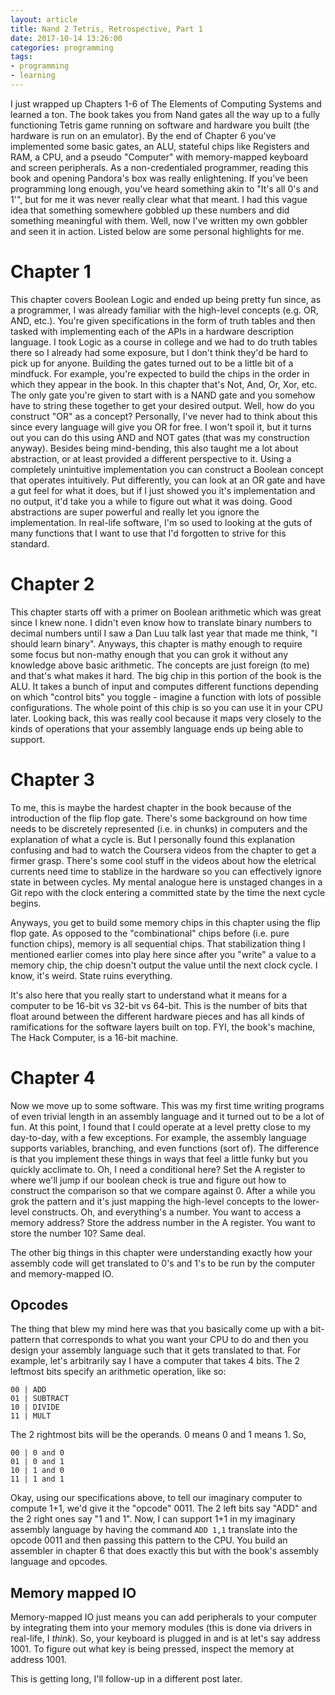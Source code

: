 ```yaml
---
layout: article
title: Nand 2 Tetris, Retrospective, Part 1
date: 2017-10-14 13:26:00
categories: programming
tags:
- programming
- learning
---
```


I just wrapped up Chapters 1-6 of The Elements of Computing Systems and learned a ton. The book takes you from Nand gates all the way up to a fully functioning Tetris game running on software and hardware you built (the hardware is run on an emulator). By the end of Chapter 6 you've implemented some basic gates, an ALU, stateful chips like Registers and RAM, a CPU, and a pseudo "Computer" with memory-mapped keyboard and screen peripherals. As a non-credentialed programmer, reading this book and opening Pandora's box was really enlightening. If you've been programming long enough, you've heard something akin to "It's all 0's and 1'", but for me it was never really clear what that meant. I had this vague idea that something somewhere gobbled up these numbers and did something meaningful with them. Well, now I've written my own gobbler and seen it in action. Listed below are some personal highlights for me.

# Chapter 1
This chapter covers Boolean Logic and ended up being pretty fun since, as a programmer, I was already familiar with the high-level concepts (e.g. OR, AND, etc.). You're given specifications in the form of truth tables and then tasked with implementing each of the APIs in a hardware description language. I took Logic as a course in college and we had to do truth tables there so I already had some exposure, but I don't think they'd be hard to pick up for anyone. Building the gates turned out to be a little bit of a mindfuck. For example, you're expected to build the chips in the order in which they appear in the book. In this chapter that's Not, And, Or, Xor, etc. The only gate you're given to start with is a NAND gate and you somehow have to string these together to get your desired output. Well, how do you construct "OR" as a concept? Personally, I've never had to think about this since every language will give you OR for free. I won't spoil it, but it turns out you can do this using AND and NOT gates (that was my construction anyway). Besides being mind-bending, this also taught me a lot about abstraction, or at least provided a different perspective to it. Using a completely unintuitive implementation you can construct a Boolean concept that operates intuitively. Put differently, you can look at an OR gate and have a gut feel for what it does, but if I just showed you it's implementation and no output, it'd take you a while to figure out what it was doing. Good abstractions are super powerful and really let you ignore the implementation. In real-life software, I'm so used to looking at the guts of many functions that I want to use that I'd forgotten to strive for this standard.

# Chapter 2
This chapter starts off with a primer on Boolean arithmetic which was great since I knew none. I didn't even know how to translate binary numbers to decimal numbers until I saw a Dan Luu talk last year that made me think, "I should learn binary". Anyways, this chapter is mathy enough to require some focus but non-mathy enough that you can grok it without any knowledge above basic arithmetic. The concepts are just foreign (to me) and that's what makes it hard. The big chip in this portion of the book is the ALU. It takes a bunch of input and computes different functions depending on which "control bits" you toggle - imagine a function with lots of possible configurations. The whole point of this chip is so you can use it in your CPU later. Looking back, this was really cool because it maps very closely to the kinds of operations that your assembly language ends up being able to support.

# Chapter 3
To me, this is maybe the hardest chapter in the book because of the introduction of the flip flop gate. There's some background on how time needs to be discretely represented (i.e. in chunks) in computers and the explanation of what a cycle is. But I personally found this explanation confusing and had to watch the Coursera videos from the chapter to get a firmer grasp. There's some cool stuff in the videos about how the eletrical currents need time to stablize in the hardware so you can effectively ignore state in between cycles. My mental analogue here is unstaged changes in a Git repo with the clock entering a committed state by the time the next cycle begins.

Anyways, you get to build some memory chips in this chapter using the flip flop gate. As opposed to the "combinational" chips before (i.e. pure function chips), memory is all sequential chips. That stabilization thing I mentioned earlier comes into play here since after you "write" a value to a memory chip, the chip doesn't output the value until the next clock cycle. I know, it's weird. State ruins everything.

It's also here that you really start to understand what it means for a computer to be 16-bit vs 32-bit vs 64-bit. This is the number of bits that float around between the different hardware pieces and has all kinds of ramifications for the software layers built on top. FYI, the book's machine, The Hack Computer, is a 16-bit machine.

# Chapter 4
Now we move up to some software. This was my first time writing programs of even trivial length in an assembly language and it turned out to be a lot of fun. At this point, I found that I could operate at a level pretty close to my day-to-day, with a few exceptions. For example, the assembly language supports variables, branching, and even functions (sort of). The difference is that you implement these things in ways that feel a little funky but you quickly acclimate to. Oh, I need a conditional here? Set the A register to where we'll jump if our boolean check is true and figure out how to construct the comparison so that we compare against 0. After a while you grok the pattern and it's just mapping the high-level concepts to the lower-level constructs. Oh, and everything's a number. You want to access a memory address? Store the address number in the A register. You want to store the number 10? Same deal.

The other big things in this chapter were understanding exactly how your assembly code will get translated to 0's and 1's to be run by the computer and memory-mapped IO.

## Opcodes
The thing that blew my mind here was that you basically come up with a bit-pattern that corresponds to what you want your CPU to do and then you design your assembly language such that it gets translated to that. For example, let's arbitrarily say I have a computer that takes 4 bits. The 2 leftmost bits specify an arithmetic operation, like so:

```
00 | ADD
01 | SUBTRACT
10 | DIVIDE
11 | MULT
```

The 2 rightmost bits will be the operands. 0 means 0 and 1 means 1. So,

```
00 | 0 and 0
01 | 0 and 1
10 | 1 and 0
11 | 1 and 1
```

Okay, using our specifications above, to tell our imaginary computer to compute 1+1, we'd give it the "opcode" 0011. The 2 left bits say "ADD" and the 2 right ones say "1 and 1". Now, I can support 1+1 in my imaginary assembly language by having the command `ADD 1,1` translate into the opcode 0011 and then passing this pattern to the CPU. You build an assembler in chapter 6 that does exactly this but with the book's assembly language and opcodes.

## Memory mapped IO
Memory-mapped IO just means you can add peripherals to your computer by integrating them into your memory modules (this is done via drivers in real-life, I *think*). So, your keyboard is plugged in and is at let's say address 1001. To figure out what key is being pressed, inspect the memory at address 1001.

This is getting long, I'll follow-up in a different post later.
